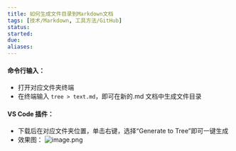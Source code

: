 ```yaml
---
title: 如何生成文件目录到Markdown文档
tags: [技术/Markdown, 工具方法/GitHub]
status: 
started: 
due: 
aliases: 
---
```

#### 命令行输入：
- 打开对应文件夹终端
- 在终端输入 `tree > text.md`，即可在新的.md 文档中生成文件目录
#### VS Code 插件：
- 下载后在对应文件夹位置，单击右键，选择“Generate to Tree”即可一键生成
- 效果图：
![image.png](https://cdn.nlark.com/yuque/0/2022/png/29677165/1667800959538-beae4b5c-19a1-4bf5-acd6-db5209c33e67.png#clientId=ub76a8022-4bb2-4&crop=0&crop=0&crop=1&crop=1&from=paste&height=172&id=uc21c60f9&margin=%5Bobject%20Object%5D&name=image.png&originHeight=344&originWidth=1334&originalType=binary&ratio=1&rotation=0&showTitle=false&size=30279&status=done&style=none&taskId=u1a101bc3-d044-469e-9d9e-de0172418be&title=&width=667)
